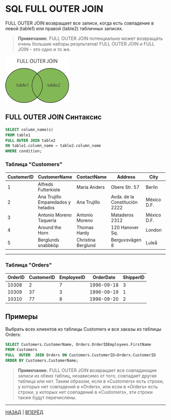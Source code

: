 # SQL  FULL OUTER JOIN

FULL OUTER JOIN возвращает все записи, когда есть совпадение в левой (table1) или правой (table2) табличных записях.

> **Примечание**. FULL OUTER JOIN потенциально может возвращать очень большие наборы результатов!
> FULL OUTER JOIN и FULL JOIN - это одно и то же.

![FULL OUTER JOIN](/Images/img_fulljoin.gif)

## FULL OUTER JOIN Синтаксис

``` SQL
SELECT column_name(s) 
FROM table1 
FULL OUTER JOIN table2
ON table1.column_name = table2.column_name
WHERE condition;
```

### Таблица "Customers"

| CustomerID | CustomerName | ContactName | Address | City | PostalCode | Country |
|--|--|--|--|--|--|--|
| 1 | Alfreds Futterkiste | Maria Anders | Obere Str. 57 | Berlin | 12209 | Germany |
| 2 | Ana Trujillo Emparedados y helados | Ana Trujillo | Avda. de la Constitución 2222 | México D.F. | 05021 | Mexico |
| 3 | Antonio Moreno Taquería | Antonio Moreno | Mataderos 2312 | México D.F. | 05023 | Mexico |
| 4 | Around the Horn | Thomas Hardy | 120 Hanover Sq. | London | WA1 1DP | UK |
| 5 | Berglunds snabbköp | Christina Berglund | Berguvsvägen 8 | Luleå | S-958 22 | Sweden |
---

### Таблица "Orders"

| OrderID | CustomerID | EmployeeID | OrderDate | ShipperID |
|--|--|--|--|--|
| 10308 | 2 | 7 | 1996-09-18 | 3 |
| 10309 | 37 | 3 | 1996-09-19 | 1 |
| 10310 | 77 | 8 | 1996-09-20 | 2 |

## Примеры

Выбрать всех клиентов из таблицы Customers и все заказы из таблицы Orders:
``` SQL
SELECT Customers.CustomerName, Orders.OrderIDEmployees.FirstName
FROM Customers
FULL  OUTER  JOIN Orders ON Customers.CustomerID=Orders.CustomerID
ORDER BY Customers.CustomerName;
```

> **Примечание.** FULL OUTER JOIN возвращает все совпадающие записи из обеих таблиц, независимо от того, совпадает другая таблица или нет. Таким образом, если в «Customers» есть строки, у которых нет совпадений в «Orders», или если в «Orders» есть строки, у которых нет совпадений в «Customers», эти строки также будут перечислены.

---

[НАЗАД](/SQL_Tutorial/SQL_RIGHT_JOIN.md)  | [ВПЕРЁД](/SQL_Tutorial/SQL_Self_JOIN.md)

